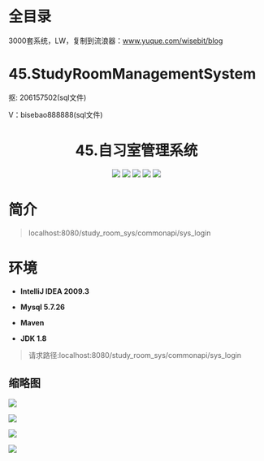 # 全目录

3000套系统，LW，复制到流浪器：www.yuque.com/wisebit/blog
# 45.StudyRoomManagementSystem

<p>抠: 206157502(sql文件)</p>
<p>V：bisebao888888(sql文件)</p>

<p><h1 align="center">45.自习室管理系统</h1></p>

<p align="center">
	<img src="https://img.shields.io/badge/jdk-1.8-orange.svg"/>
    <img src="https://img.shields.io/badge/spring-5.x-lightgrey.svg"/>
    <img src="https://img.shields.io/badge/springmvc-3.x-blue.svg"/>
    <img src="https://img.shields.io/badge/mybatis-3.x-blue.svg"/>
    <img src="https://img.shields.io/badge/springboot-2.x-blue.svg"/>
</p>

# 简介
> localhost:8080/study_room_sys/commonapi/sys_login
# 环境

- <b>IntelliJ IDEA 2009.3</b>

- <b>Mysql 5.7.26</b>

- <b>Maven</b>

- <b>JDK 1.8</b>

> 请求路径:localhost:8080/study_room_sys/commonapi/sys_login

## 缩略图

![](https://bitwise.oss-cn-heyuan.aliyuncs.com/2024/9/10/52e5933b-5153-4613-8562-cc8791bb4be3.png)

![](https://bitwise.oss-cn-heyuan.aliyuncs.com/2024/9/10/aec7eddd-4945-4be9-99ae-8e186b805eb5.png)

![](https://bitwise.oss-cn-heyuan.aliyuncs.com/2024/9/10/bcb04776-f0fa-42aa-8d12-9f0f7c89ae49.png)

![](https://bitwise.oss-cn-heyuan.aliyuncs.com/2024/9/10/3caba507-4402-474e-80fc-9f0316d7f8a9.png)

